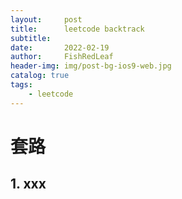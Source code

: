 ```yaml
---
layout:     post
title:      leetcode backtrack
subtitle:   
date:       2022-02-19
author:     FishRedLeaf
header-img: img/post-bg-ios9-web.jpg
catalog: true
tags:
    - leetcode
---
```



# 套路
## 1. xxx
